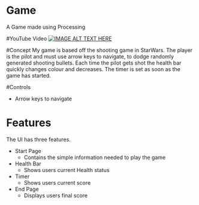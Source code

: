# Game
A Game made using Processing 

#YouTube Video
[![IMAGE ALT TEXT HERE](https://img.youtube.com/vi/gAreBmFYWQQ/0.jpg)](https://www.youtube.com/watch?v=gAreBmFYWQQ)

#Concept
My game is based off the shooting game in StarWars. The player is the pilot and must use arrow keys to navigate, to dodge randomly generated shooting bullets. Each time the pilot gets shot the health bar quickly changes colour and decreases. The timer is set as soon as the game has started.

#Controls

* Arrow keys to navigate

# Features
The UI has three features.

* Start Page
  * Contains the simple information needed to play the game 
* Health Bar
  * Shows users current Health status
* Timer
  * Shows users current score
* End Page
  * Displays users final score

